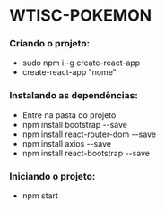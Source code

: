# WTISC-POKEMON

<h3>Criando o projeto:</h3>
<ul>
<li> sudo npm i -g create-react-app </li>
<li> create-react-app "nome" </li>
</ul>

<h3>Instalando as dependências:</h3>
<ul>
<li>Entre na pasta do projeto</li>
<li>npm install bootstrap --save</li>
<li>npm install react-router-dom --save</li>
<li>npm install axios --save</li>
<li>npm install react-bootstrap --save</li>
</ul>

<h3>Iniciando o projeto:</h3>
<ul>
<li>npm start</li>
</ul>

